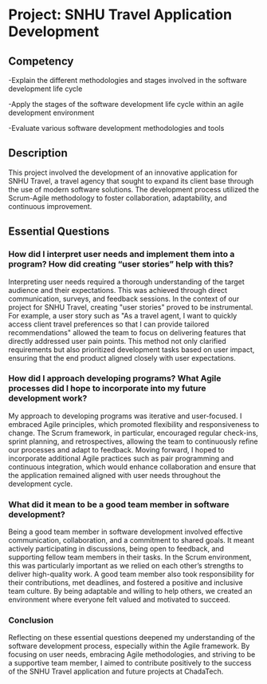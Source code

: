 # Project: SNHU Travel Application Development
## Competency

-Explain the different methodologies and stages involved in the software development life cycle

-Apply the stages of the software development life cycle within an agile development environment

-Evaluate various software development methodologies and tools

## Description
This project involved the development of an innovative application for SNHU Travel, a travel agency that sought to expand its client base through the use of modern software solutions. The development process utilized the Scrum-Agile methodology to foster collaboration, adaptability, and continuous improvement.

## Essential Questions

### How did I interpret user needs and implement them into a program? How did creating “user stories” help with this?

Interpreting user needs required a thorough understanding of the target audience and their expectations. This was achieved through direct communication, surveys, and feedback sessions. In the context of our project for SNHU Travel, creating "user stories" proved to be instrumental. For example, a user story such as "As a travel agent, I want to quickly access client travel preferences so that I can provide tailored recommendations" allowed the team to focus on delivering features that directly addressed user pain points. This method not only clarified requirements but also prioritized development tasks based on user impact, ensuring that the end product aligned closely with user expectations.

### How did I approach developing programs? What Agile processes did I hope to incorporate into my future development work?

My approach to developing programs was iterative and user-focused. I embraced Agile principles, which promoted flexibility and responsiveness to change. The Scrum framework, in particular, encouraged regular check-ins, sprint planning, and retrospectives, allowing the team to continuously refine our processes and adapt to feedback. Moving forward, I hoped to incorporate additional Agile practices such as pair programming and continuous integration, which would enhance collaboration and ensure that the application remained aligned with user needs throughout the development cycle.

### What did it mean to be a good team member in software development?

Being a good team member in software development involved effective communication, collaboration, and a commitment to shared goals. It meant actively participating in discussions, being open to feedback, and supporting fellow team members in their tasks. In the Scrum environment, this was particularly important as we relied on each other’s strengths to deliver high-quality work. A good team member also took responsibility for their contributions, met deadlines, and fostered a positive and inclusive team culture. By being adaptable and willing to help others, we created an environment where everyone felt valued and motivated to succeed.

### Conclusion

Reflecting on these essential questions deepened my understanding of the software development process, especially within the Agile framework. By focusing on user needs, embracing Agile methodologies, and striving to be a supportive team member, I aimed to contribute positively to the success of the SNHU Travel application and future projects at ChadaTech.
